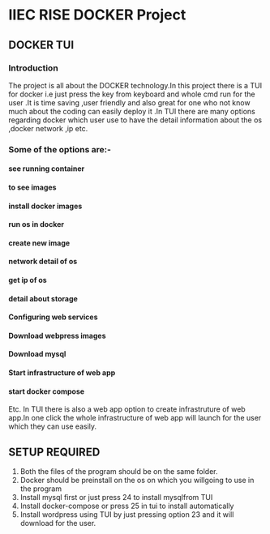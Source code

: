 # IIEC RISE DOCKER Project
## DOCKER TUI 
### Introduction 
The project is all about the DOCKER technology.In this
project there is a TUI for docker i.e just press the key
from keyboard and whole cmd run for the user .It is
time saving ,user friendly and also great for one who
not know much about the coding can easily deploy
it .In TUI there are many options regarding docker
which user use to have the detail information about
the os ,docker network ,ip etc.
### Some of the options are:-
#### see running container
#### to see images
#### install docker images
#### run os in docker
#### create new image
#### network detail of os
#### get ip of os
#### detail about storage
#### Configuring web services
#### Download webpress images
#### Download mysql
#### Start infrastructure of web app
#### start docker compose
Etc. In TUI there is also a web app option to create
infrastruture of web app.In one click the whole
infrastructure of web app will launch for the user
which they can use easily.
## SETUP REQUIRED
1) Both the files of the program should be on the same folder.
2) Docker should be preinstall on the os on which you  willgoing to use in the program
3) Install mysql first or just press 24 to install mysqlfrom TUI
4) Install docker-compose or press 25 in tui to install automatically
5) Install wordpress using TUI by just pressing option 23 and it will download for the user.
